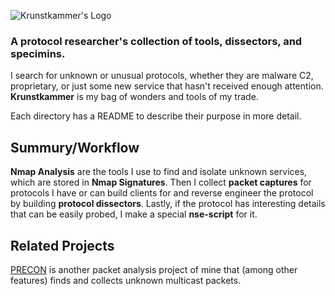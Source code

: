 ![Krunstkammer's Logo](https://github.com/VirusFriendly/Krunstkammer/blob/master/assets/kunstkammer-logo.png)

### A protocol researcher's collection of tools, dissectors, and specimins.

I search for unknown or unusual protocols, whether they are malware C2, proprietary, or just some new service that hasn't received enough attention. **Krunstkammer** is my bag of wonders and tools of my trade.

Each directory has a README to describe their purpose in more detail.

## Summury/Workflow

**Nmap Analysis** are the tools I use to find and isolate unknown services, which are stored in **Nmap Signatures**. Then I collect **packet captures** for protocols I have or can build clients for and reverse engineer the protocol by building **protocol dissectors**. Lastly, if the protocol has interesting details that can be easily probed, I make a special **nse-script** for it.

## Related Projects

[PRECON](https://github.com/VirusFriendly/PRECON) is another packet analysis project of mine that (among other features) finds and collects unknown multicast packets.
